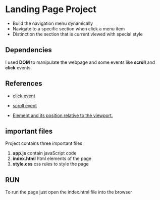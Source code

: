 # Landing Page Project

- Build the navigation menu dynamically
- Navigate to a specific section when click a menu item
- Distinction the  section that is current viewed with special style


## Dependencies

I used **DOM** to manipulate the webpage and some events like **scroll** and **click** events.

## References

- [click event](https://developer.mozilla.org/en-US/docs/Web/API/Element/click_event)

- [scroll event](https://developer.mozilla.org/en-US/docs/Web/API/Document/scroll_event)

- [Element and its position relative to the viewport.](https://developer.mozilla.org/en-US/docs/Web/API/Element/getBoundingClientRect)

## important files

Project contains three important files

1. **app.js** contain javaScript code 
2. **index.html** html elements of the page
3. **style.css** css rules to style the page

## RUN

To run the page just open the index.html file into the browser
